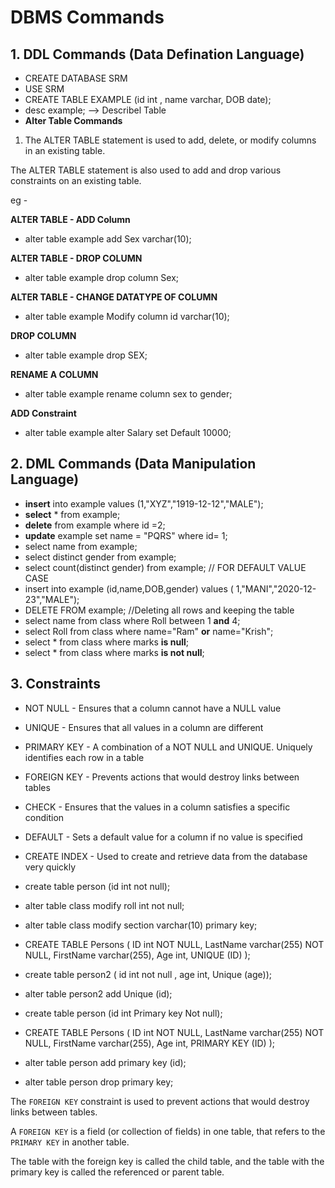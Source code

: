 # DBMS Commands

## 1.  DDL Commands (Data Defination Language)

- CREATE DATABASE SRM
- USE SRM
- CREATE TABLE EXAMPLE (id int , name varchar, DOB date);
- desc example; --> Describel Table 
-  **Alter Table Commands**
1.  The ALTER TABLE statement is used to add, delete, or modify columns in an existing table.

The ALTER TABLE statement is also used to add and drop various constraints on an existing table.

eg - 

**ALTER TABLE - ADD Column**
- alter table example add Sex varchar(10);

**ALTER TABLE - DROP COLUMN**
-  alter table example drop column Sex;

**ALTER TABLE - CHANGE DATATYPE OF COLUMN**
- alter table example Modify column id varchar(10);

**DROP COLUMN**
- alter table example drop SEX;
  
**RENAME A COLUMN**
- alter table example rename column sex to gender;

**ADD Constraint**
- alter table example alter Salary set Default 10000;

## 2. DML Commands (Data Manipulation Language)
   
- **insert** into example values (1,"XYZ","1919-12-12","MALE");
- **select** * from example;
- **delete** from example where id =2;
- **update** example set name = "PQRS" where id= 1;
- select name from example;
- select distinct gender from example;
- select count(distinct gender) from example;
  // FOR DEFAULT VALUE CASE 
- insert into example (id,name,DOB,gender) values ( 1,"MANI","2020-12-23","MALE"); 
- DELETE FROM example; //Deleting all rows and keeping the table
- select name from class  where Roll between 1 **and** 4;
-  select Roll from class where name="Ram" **or** name="Krish";
-  select * from class where marks **is null**;
-  select * from class where marks **is not null**;


## 3. Constraints

- NOT NULL - Ensures that a column cannot have a NULL value
- UNIQUE - Ensures that all values in a column are different
- PRIMARY KEY - A combination of a NOT NULL and UNIQUE. Uniquely identifies each row in a table
  
- FOREIGN KEY - Prevents actions that would destroy links between tables
- CHECK - Ensures that the values in a column satisfies a specific condition
- DEFAULT - Sets a default value for a column if no value is specified
- CREATE INDEX - Used to create and retrieve data from the database very quickly
- create table person (id int not null);
-  alter table class modify roll int not null;
-   alter table class modify section varchar(10) primary key;
-   CREATE TABLE Persons (
    ID int NOT NULL,
    LastName varchar(255) NOT NULL,
    FirstName varchar(255),
    Age int,
    UNIQUE (ID)
);
- create table person2 ( id int not null , age int, Unique (age));
- alter table person2 add Unique (id);
- create table person (id int Primary key Not null);
- CREATE TABLE Persons (
    ID int NOT NULL,
    LastName varchar(255) NOT NULL,
    FirstName varchar(255),
    Age int,
    PRIMARY KEY (ID)
);
-  alter table person add primary key (id);
-  alter table person drop primary key;

The `FOREIGN KEY` constraint is used to prevent actions that would destroy links between tables.

A `FOREIGN KEY` is a field (or collection of fields) in one table, that refers to the `PRIMARY KEY` in another table.

The table with the foreign key is called the child table, and the table with the primary key is called the referenced or parent table.





